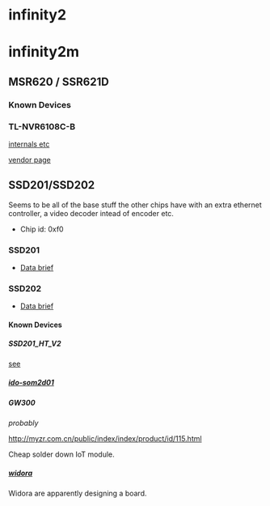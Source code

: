 # infinity2

# infinity2m

## MSR620 / SSR621D

### Known Devices

### TL-NVR6108C-B

[internals etc](tlnvr6108cb/)

[vendor page](https://www.tp-link.com.cn/product_1497.html#tag)

## SSD201/SSD202

Seems to be all of the base stuff the other chips have with an extra ethernet
controller, a video decoder intead of encoder etc.

- Chip id: 0xf0

### SSD201

- [Data brief](SSD201_pb_S_v01.pdf)

### SSD202

- [Data brief](SSD202D_pb_S_v01.pdf)

#### Known Devices

##### SSD201_HT_V2

[see](ssd201_ht_v2/)

##### [ido-som2d01](http://www.wireless-tag.cn/portfolio/ido-som2d01-2/)

##### GW300

*probably*

http://myzr.com.cn/public/index/index/product/id/115.html

Cheap solder down IoT module.

##### [widora](https://github.com/widora/SSD202)

Widora are apparently designing a board.
